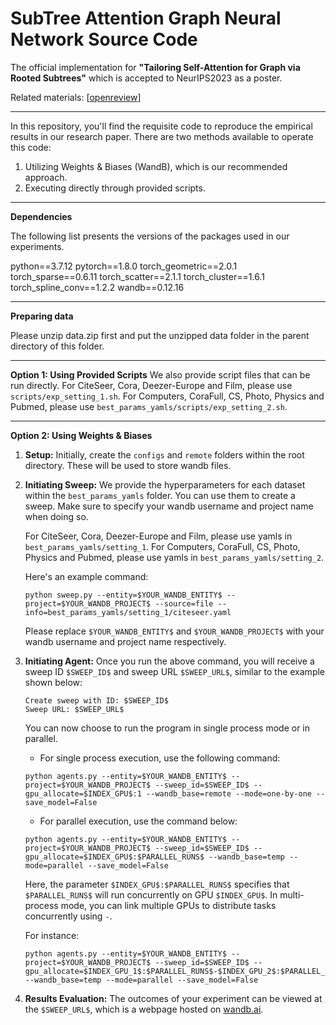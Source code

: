 # SubTree Attention Graph Neural Network Source Code

The official implementation for **"Tailoring Self-Attention for Graph via Rooted Subtrees"** which is accepted to NeurIPS2023 as a poster.

Related materials: [[openreview](https://openreview.net/forum?id=t2hEZadBBk&referrer=%5Bthe%20profile%20of%20Siyuan%20Huang%5D(%2Fprofile%3Fid%3D~Siyuan_Huang8))]

---

In this repository, you'll find the requisite code to reproduce the empirical results in our research paper. There are two methods available to operate this code:

1. Utilizing Weights & Biases (WandB), which is our recommended approach.
2. Executing directly through provided scripts.

---

**Dependencies**

The following list presents the versions of the packages used in our experiments.

python==3.7.12
pytorch==1.8.0
torch_geometric==2.0.1
torch_sparse==0.6.11
torch_scatter==2.1.1
torch_cluster==1.6.1
torch_spline_conv==1.2.2
wandb==0.12.16

---

**Preparing data**

Please unzip data.zip first and put the unzipped data folder in the parent directory of this folder.

---

**Option 1: Using Provided Scripts**
We also provide script files that can be run directly.     For CiteSeer, Cora, Deezer-Europe and Film, please use `scripts/exp_setting_1.sh`. For Computers, CoraFull, CS, Photo, Physics and Pubmed, please use `best_params_yamls/scripts/exp_setting_2.sh`.

---

**Option 2: Using Weights & Biases**

1. **Setup:**
   Initially, create the `configs` and `remote` folders within the root directory. These will be used to store wandb files.
2. **Initiating Sweep:**
   We provide the hyperparameters for each dataset within the `best_params_yamls` folder. You can use them to create a sweep. Make sure to specify your wandb username and project name when doing so.

   For CiteSeer, Cora, Deezer-Europe and Film, please use yamls in `best_params_yamls/setting_1`. For Computers, CoraFull, CS, Photo, Physics and Pubmed, please use yamls in `best_params_yamls/setting_2`.

   Here's an example command:

   ```
   python sweep.py --entity=$YOUR_WANDB_ENTITY$ --project=$YOUR_WANDB_PROJECT$ --source=file --info=best_params_yamls/setting_1/citeseer.yaml
   ```
   Please replace `$YOUR_WANDB_ENTITY$` and `$YOUR_WANDB_PROJECT$` with your wandb username and project name respectively.
3. **Initiating Agent:**
   Once you run the above command, you will receive a sweep ID `$SWEEP_ID$` and sweep URL `$SWEEP_URL$`, similar to the example shown below:

   ```
   Create sweep with ID: $SWEEP_ID$
   Sweep URL: $SWEEP_URL$
   ```
   You can now choose to run the program in single process mode or in parallel.

   - For single process execution, use the following command:

   ```
   python agents.py --entity=$YOUR_WANDB_ENTITY$ --project=$YOUR_WANDB_PROJECT$ --sweep_id=$SWEEP_ID$ --gpu_allocate=$INDEX_GPU$:1 --wandb_base=remote --mode=one-by-one --save_model=False
   ```
   - For parallel execution, use the command below:

   ```
   python agents.py --entity=$YOUR_WANDB_ENTITY$ --project=$YOUR_WANDB_PROJECT$ --sweep_id=$SWEEP_ID$ --gpu_allocate=$INDEX_GPU$:$PARALLEL_RUNS$ --wandb_base=temp --mode=parallel --save_model=False
   ```
   Here, the parameter `$INDEX_GPU$:$PARALLEL_RUNS$` specifies that `$PARALLEL_RUNS$` will run concurrently on GPU `$INDEX_GPU$`. In multi-process mode, you can link multiple GPUs to distribute tasks concurrently using `-`.

   For instance:

   ```
   python agents.py --entity=$YOUR_WANDB_ENTITY$ --project=$YOUR_WANDB_PROJECT$ --sweep_id=$SWEEP_ID$ --gpu_allocate=$INDEX_GPU_1$:$PARALLEL_RUNS$-$INDEX_GPU_2$:$PARALLEL_RUNS$ --wandb_base=temp --mode=parallel --save_model=False
   ```
4. **Results Evaluation:**
   The outcomes of your experiment can be viewed at the `$SWEEP_URL$`, which is a webpage hosted on [wandb.ai](https://wandb.ai).
